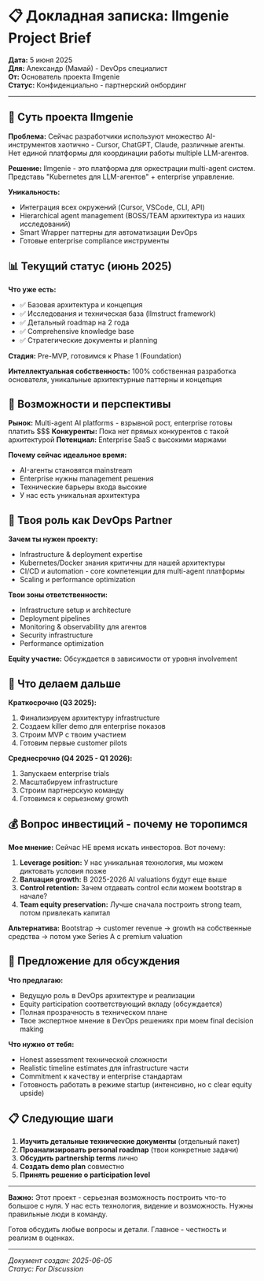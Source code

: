 # 📋 Докладная записка: llmgenie Project Brief

**Дата:** 5 июня 2025  
**Для:** Александр (Мамай) - DevOps специалист  
**От:** Основатель проекта llmgenie  
**Статус:** Конфиденциально - партнерский онбординг

---

## 🎯 Суть проекта llmgenie

**Проблема:** Сейчас разработчики используют множество AI-инструментов хаотично - Cursor, ChatGPT, Claude, различные агенты. Нет единой платформы для координации работы multiple LLM-агентов.

**Решение:** llmgenie - это платформа для оркестрации multi-agent систем. Представь "Kubernetes для LLM-агентов" + enterprise управление.

**Уникальность:** 
- Интеграция всех окружений (Cursor, VSCode, CLI, API)
- Hierarchical agent management (BOSS/TEAM архитектура из наших исследований)
- Smart Wrapper паттерны для автоматизации DevOps
- Готовые enterprise compliance инструменты

## 📊 Текущий статус (июнь 2025)

**Что уже есть:**
- ✅ Базовая архитектура и концепция
- ✅ Исследования и техническая база (llmstruct framework)
- ✅ Детальный roadmap на 2 года
- ✅ Comprehensive knowledge base
- ✅ Стратегические документы и planning

**Стадия:** Pre-MVP, готовимся к Phase 1 (Foundation)

**Интеллектуальная собственность:** 100% собственная разработка основателя, уникальные архитектурные паттерны и концепция

## 🚀 Возможности и перспективы

**Рынок:** Multi-agent AI platforms - взрывной рост, enterprise готовы платить $$$
**Конкуренты:** Пока нет прямых конкурентов с такой архитектурой
**Потенциал:** Enterprise SaaS с высокими маржами

**Почему сейчас идеальное время:**
- AI-агенты становятся mainstream
- Enterprise нужны management решения
- Технические барьеры входа высокие
- У нас есть уникальная архитектура

## 👥 Твоя роль как DevOps Partner

**Зачем ты нужен проекту:**
- Infrastructure & deployment expertise
- Kubernetes/Docker знания критичны для нашей архитектуры
- CI/CD и automation - core компетенции для multi-agent платформы
- Scaling и performance optimization

**Твои зоны ответственности:**
- Infrastructure setup и architecture
- Deployment pipelines
- Monitoring & observability для агентов
- Security infrastructure
- Performance optimization

**Equity участие:** Обсуждается в зависимости от уровня involvement

## 🎯 Что делаем дальше

**Краткосрочно (Q3 2025):**
1. Финализируем архитектуру infrastructure
2. Создаем killer demo для enterprise показов
3. Строим MVP с твоим участием
4. Готовим первые customer pilots

**Среднесрочно (Q4 2025 - Q1 2026):**
1. Запускаем enterprise trials
2. Масштабируем infrastructure
3. Строим партнерскую команду
4. Готовимся к серьезному growth

## 💰 Вопрос инвестиций - почему не торопимся

**Мое мнение:** Сейчас НЕ время искать инвесторов. Вот почему:

1. **Leverage position:** У нас уникальная технология, мы можем диктовать условия позже
2. **Валuация growth:** В 2025-2026 AI valuations будут еще выше
3. **Control retention:** Зачем отдавать control если можем bootstrap в начале?
4. **Team equity preservation:** Лучше сначала построить strong team, потом привлекать капитал

**Альтернатива:** Bootstrap → customer revenue → growth на собственные средства → потом уже Series A с premium valuation

## 🤝 Предложение для обсуждения

**Что предлагаю:**
- Ведущую роль в DevOps архитектуре и реализации
- Equity participation соответствующий вкладу (обсуждается)
- Полная прозрачность в техническом плане
- Твое экспертное мнение в DevOps решениях при моем final decision making

**Что нужно от тебя:**
- Honest assessment технической сложности
- Realistic timeline estimates для infrastructure части
- Commitment к качеству и enterprise стандартам
- Готовность работать в режиме startup (интенсивно, но с clear equity upside)

## 📋 Следующие шаги

1. **Изучить детальные технические документы** (отдельный пакет)
2. **Проанализировать personal roadmap** (твои конкретные задачи)
3. **Обсудить partnership terms** лично
4. **Создать demo plan** совместно
5. **Принять решение о participation level**

---

**Важно:** Этот проект - серьезная возможность построить что-то большое с нуля. У нас есть технология, видение и возможность. Нужны правильные люди в команду.

Готов обсудить любые вопросы и детали. Главное - честность и реализм в оценках.

---
*Документ создан: 2025-06-05*  
*Статус: For Discussion* 